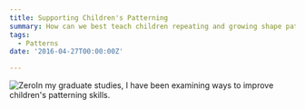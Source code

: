 ```yaml
---
title: Supporting Children's Patterning
summary: How can we best teach children repeating and growing shape patterns?
tags:
  - Patterns
date: '2016-04-27T00:00:00Z'

---
```

<img src="https://n-vest.github.io/project/shapepatterns/patterns.png" alt="Zero">In my graduate studies, I have been examining ways to improve children's patterning skills.

